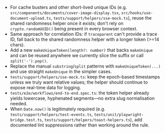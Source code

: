 - For cache busters and other short-lived unique IDs (e.g. `src/components/documents/cover-image-display.tsx`, `src/hooks/use-document-upload.ts`, `tests/support/helpers/sse-mock.ts`), reuse the shared randomness helper once it exists; don't rely on `crypto.randomUUID()` being present in every browser context.
- Same approach for correlation IDs: if `traceparent` can't provide a trace ID, fall back to the shared randomness helper with a longer token (>=14 chars).
- Add a new `makeUniqueToken(length?: number)` that backs `makeUnique` and can be reused anywhere we currently slice the suffix or call `split('-').pop()`.
- Replace the manual `substring`/`split` patterns with `makeUniqueToken(...)` and use straight `makeUnique` in the simpler cases.
- `tests/support/helpers/sse-mock.ts`: keep the epoch-based timestamps unless we truly want relative values; the helper should continue to expose real-time data for logging.
- `tests/e2e/workflows/end-to-end.spec.ts`: the token helper already yields lowercase, hyphenated segments—no extra slug normalisation needed.
- When `Date.now()` is legitimately required (e.g. `tests/support/helpers/test-events.ts`, `tests/unit/playwright-bridge.test.ts`, `tests/support/helpers/toast-helpers.ts`), add documented lint suppressions rather than working around the rule.
